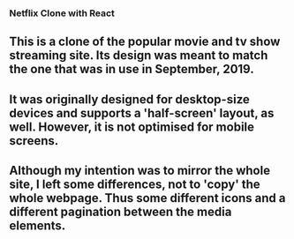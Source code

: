 ### Netflix Clone with React

## This is a clone of the popular movie and tv show streaming site. Its design was meant to match the one that was in use in September, 2019.

## It was originally designed for desktop-size devices and supports a 'half-screen' layout, as well. However, it is not optimised for mobile screens.

## Although my intention was to mirror the whole site, I left some differences, not to 'copy' the whole webpage. Thus some different icons and a different pagination between the media elements.